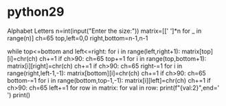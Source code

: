 # python29
Alphabet Letters
n=int(input("Enter the size:"))
matrix=[[' ']*n for _ in range(n)]
ch=65
top,left=0,0
right,bottom=n-1,n-1

while top<=bottom and left<=right:
    for i in range(left,right+1):
        matrix[top][i]=chr(ch)
        ch+=1
        if ch>90:
            ch=65
    top+=1
    for i in range(top,bottom+1):
        matrix[i][right]=chr(ch)
        ch+=1
        if ch>90:
            ch=65
    right-=1
    for i in range(right,left-1,-1):
        matrix[bottom][i]=chr(ch)
        ch+=1
        if ch>90:
            ch=65
    bottom-=1
    for i in range(bottom,top-1,-1):
        matrix[i][left]=chr(ch)
        ch+=1
        if ch>90:
            ch=65
    left+=1
for row in matrix:
    for val in row:
        print(f"{val:2}",end=' ')
    print()

    




